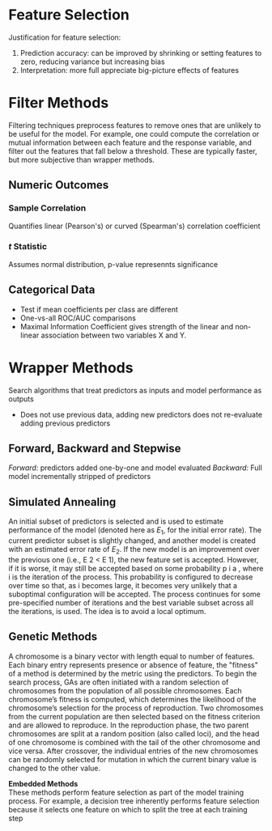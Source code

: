 # Feature Selection  
Justification for feature selection:
1. Prediction accuracy: can be improved by shrinking or setting features to zero, reducing variance but increasing bias
2. Interpretation: more full appreciate big-picture effects of features 
   
# Filter Methods
Filtering techniques preprocess features to remove ones that are unlikely to be useful for the model. For example, one could compute the correlation or mutual information between each feature and the response variable, and filter out the features that fall below a threshold. These are typically faster, but more subjective than wrapper methods. 

## Numeric Outcomes
### Sample Correlation  
Quantifies linear (Pearson's) or curved (Spearman's) correlation coefficient  

### $t$ Statistic
Assumes normal distribution, p-value represennts significance  

## Categorical Data  
- Test if mean coefficients per class are different 
- One-vs-all ROC/AUC comparisons
- Maximal Information Coefficient gives strength of the linear and non-linear association between two variables X and Y.

# Wrapper Methods
Search algorithms that treat predictors as inputs and model performance as outputs 

- Does not use previous data, adding new predictors does not re-evaluate adding previous predictors
## Forward, Backward and Stepwise  
*Forward:* predictors added one-by-one and model evaluated 
*Backward:* Full model incrementally stripped of predictors

## Simulated Annealing
An initial subset of predictors is selected and is used to estimate performance of the model (denoted here as $E_1$, for the initial error rate). The current predictor subset is slightly changed, and another model is created with an estimated error rate of $E_2$. If the new model is an improvement over the previous one (i.e., E 2 < E 1), the new feature set is accepted. However, if it is worse, it may still be accepted based on some probability p i a , where i is the iteration of the process. This probability is configured to decrease over time so that, as i becomes large, it becomes very unlikely that a suboptimal configuration will be accepted. The process continues for some pre-specified number of iterations and the best variable subset across all the iterations, is used. The idea is to avoid a local optimum.


## Genetic Methods  
A chromosome is a binary vector with length equal to number of features. Each binary entry represents presence or absence of feature, the "fitness" of a method is determined by the metric using the predictors. To begin the search process, GAs are often initiated with a random selection of chromosomes from the population of all possible chromosomes. Each chromosome’s fitness is computed, which determines the likelihood of the chromosome’s selection for the process of reproduction. Two chromosomes from the current population are then selected based on the fitness criterion and are allowed to reproduce. In the reproduction phase, the two parent chromosomes are split at a random position (also called loci), and the head of one chromosome is combined with the tail of the other chromosome and vice versa. After crossover, the individual entries of the new chromosomes can be randomly selected for mutation in which the current binary value is changed to the other value.

**Embedded Methods**  
These methods perform feature selection as part of the model training process.
For example, a decision tree inherently performs feature selection because it
selects one feature on which to split the tree at each training step